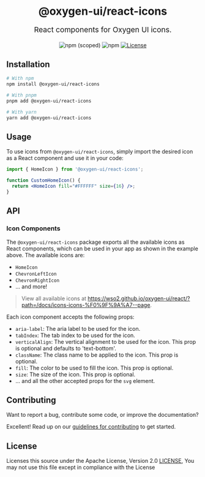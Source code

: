<p align="center" style="color: #343a40">
  <h1 align="center">@oxygen-ui/react-icons</h1>
</p>
<p align="center" style="font-size: 1.2rem;">React components for Oxygen UI icons.</p>
<div align="center">
  <img alt="npm (scoped)" src="https://img.shields.io/npm/v/@oxygen-ui/react-icons">
  <img alt="npm" src="https://img.shields.io/npm/dw/@oxygen-ui/react-icons">
  <a href="./LICENSE"><img src="https://img.shields.io/badge/License-Apache%202.0-blue.svg" alt="License"></a>
</div>

## Installation

```bash
# With npm
npm install @oxygen-ui/react-icons

# With pnpm
pnpm add @oxygen-ui/react-icons

# With yarn
yarn add @oxygen-ui/react-icons
```

## Usage

To use icons from `@oxygen-ui/react-icons`, simply import the desired icon as a React component and use it in your code:

```jsx
import { HomeIcon } from '@oxygen-ui/react-icons';

function CustomHomeIcon() {
  return <HomeIcon fill="#FFFFFF" size={16} />;
}
```

## API

### Icon Components

The `@oxygen-ui/react-icons` package exports all the available icons as React components, which can be used in your app as shown in the example above. The available icons are:

- `HomeIcon`
- `ChevronLeftIcon`
- `ChevronRightIcon`
- ... and more!

> View all available icons at https://wso2.github.io/oxygen-ui/react/?path=/docs/icons-icons-%F0%9F%9A%A7--page.

Each icon component accepts the following props:

- `aria-label`: The aria label to be used for the icon.
- `tabIndex`: The tab index to be used for the icon.
- `verticalAlign`: The vertical alignment to be used for the icon. This prop is optional and defaults to 'text-bottom'.
- `className`: The class name to be applied to the icon. This prop is optional.
- `fill`: The color to be used to fill the icon. This prop is optional.
- `size`: The size of the icon. This prop is optional.
- ... and all the other accepted props for the `svg` element.

## Contributing

Want to report a bug, contribute some code, or improve the documentation?

Excellent! Read up on our [guidelines for contributing](../../CONTRIBUTING.md) to get started.

## License

Licenses this source under the Apache License, Version 2.0 [LICENSE](../../LICENSE), You may not use this file except in compliance with the License
